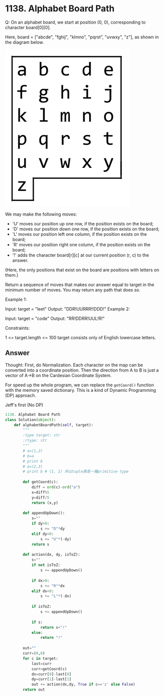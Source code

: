 # 1138. Alphabet Board Path
Q: On an alphabet board, we start at position (0, 0), corresponding to character board[0][0].

Here, board = ["abcde", "fghij", "klmno", "pqrst", "uvwxy", "z"], as shown in the diagram below.

![1138](imgs\1138.png)

We may make the following moves:

* 'U' moves our position up one row, if the position exists on the board;
* 'D' moves our position down one row, if the position exists on the board;
* 'L' moves our position left one column, if the position exists on the board;
* 'R' moves our position right one column, if the position exists on the board;
* '!' adds the character board[r][c] at our current position (r, c) to the answer.

(Here, the only positions that exist on the board are positions with letters on them.)

Return a sequence of moves that makes our answer equal to target in the minimum number of moves.  You may return any path that does so.

 

Example 1:

Input: target = "leet"
Output: "DDR!UURRR!!DDD!"
Example 2:

Input: target = "code"
Output: "RR!DDRR!UUL!R!"
 

Constraints:

1 <= target.length <= 100
target consists only of English lowercase letters.

## Answer
Thought: First, do Normalization. Each character on the map can be converted into a coordinate position. Then the direction from A to B is just a vector of A->B on the Cardesian Coordinate System.

For speed up the whole program, we can replace the `getCoord()` function with the memory saved dictionary. This is a kind of Dynamic Programming (DP) approach.

Jeff's first (No DP)
```python
1138. Alphabet Board Path
class Solution(object):
    def alphabetBoardPath(self, target):
        """
        :type target: str
        :rtype: str
        """
        # a=(1,2)
        # b=a
        # print b
        # a=(2,3) 
        # print b # (1, 2) 所以tuple算是一種primitive type
        
        def getCoord(c):
            diff = ord(c)-ord("a")
            x=diff%5
            y=diff/5
            return (x,y)
        
        def appendUpDown():
            s=""
            if dy>0:
                s += "D"*dy
            elif dy<0:
                s += "U"*(-dy)
            return s
            
        def action(dx, dy, isToZ):
            s=""
            if not isToZ:
                s += appendUpDown()
                
            if dx>0:
                s += "R"*dx
            elif dx<0:
                s += "L"*(-dx)
                
            if isToZ:
                s += appendUpDown()
                
            if s:
                return s+"!"
            else:
                return "!"
            
        out=""
        curr=(0,0)
        for c in target:
            last=curr
            curr=getCoord(c)
            dx=curr[0]-last[0]
            dy=curr[1]-last[1]
            out += action(dx,dy, True if c=='z' else False)
        return out
```